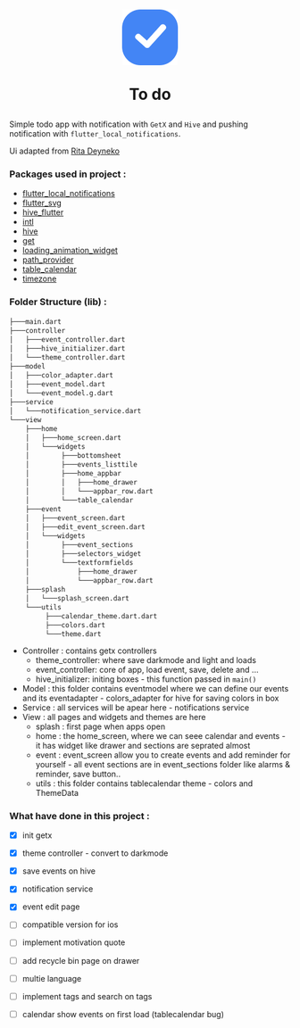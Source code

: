 <h1 align="center">
<img src="assets/images/logo.svg" width="100" />

To do

<!-- <img src="https://img.shields.io/badge/Flutter-02569B?style=for-the-badge&logo=flutter&logoColor=white"/>
<img src="https://img.shields.io/badge/VSCode-0078D4?style=for-the-badge&logo=visual%20studio%20code&logoColor=white"/>
<img src="https://img.shields.io/badge/GetX-3DDC84?style=for-the-badge&logo=logoColor=white&color=purple"/> -->

</h1>

Simple todo app with notification
with `GetX` and `Hive` and pushing notification with `flutter_local_notifications`.

Ui adapted from [Rita Deyneko](https://dribbble.com/shots/5084136-DailyUi-042-ToDo-List)


### Packages used in project :
- [flutter_local_notifications](https://pub.dev/packages/flutter_local_notifications)
- [flutter_svg](https://pub.dev/packages/flutter_svg)
- [hive_flutter](https://pub.dev/packages/hive_flutter)
- [intl](https://pub.dev/packages/intl)
- [hive](https://pub.dev/packages/hive)
- [get](https://pub.dev/packages/get)
- [loading_animation_widget](https://pub.dev/packages/loading_animation_widget)
- [path_provider](https://pub.dev/packages/path_provider)
- [table_calendar](https://pub.dev/packages/table_calendar)
- [timezone](https://pub.dev/packages/timezone)





### Folder Structure (lib) :
```
├───main.dart
├───controller
│   ├───event_controller.dart
│   ├───hive_initializer.dart
│   └───theme_controller.dart
├───model
│   ├───color_adapter.dart
│   ├───event_model.dart
│   └───event_model.g.dart
├───service
│   └───notification_service.dart
└───view
    ├───home
    │   ├───home_screen.dart
    │   └───widgets
    │        ├───bottomsheet
    │        ├───events_listtile
    │        ├───home_appbar
    │        │   ├───home_drawer
    │        │   └───appbar_row.dart
    │        └───table_calendar
    ├───event
    │   ├───event_screen.dart
    │   ├───edit_event_screen.dart
    │   └───widgets
    │        ├───event_sections
    │        ├───selectors_widget
    │        └───textformfields
    │            ├───home_drawer
    │            └───appbar_row.dart
    ├───splash
    │   └───splash_screen.dart
    └───utils
         ├───calendar_theme.dart.dart
         ├───colors.dart
         └───theme.dart
```
- Controller : contains getx controllers
    - theme_controller: where save darkmode and light and loads
    - event_controller: core of app, load event, save, delete and ...
    - hive_initializer: initing boxes - this function passed in `main()`
- Model : this folder contains eventmodel where we can define our events and its eventadapter - colors_adapter for hive for saving colors in box
- Service : all services will be apear here - notifications service
- View : all pages and widgets and themes are here
    - splash : first page when apps open
    - home : the home_screen, where we can seee calendar and events - it has widget like drawer and sections are seprated almost
    - event : event_screen allow you to create events and add reminder for yourself - all event sections are in event_sections folder like alarms & reminder, save button..
    - utils : this folder contains tablecalendar theme - colors and ThemeData
### What have done in this project :
- [x] init getx
- [x] theme controller - convert to darkmode
- [x] save events on hive
- [x] notification service
- [x] event edit page
- [ ] compatible version for ios
- [ ] implement motivation quote 
- [ ] add recycle bin page on drawer 
- [ ] multie language 
- [ ] implement tags and search on tags 
- [ ] calendar show events on first load (tablecalendar bug)



